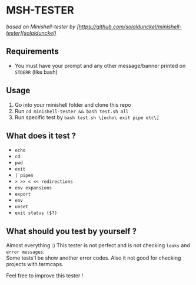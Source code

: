 # MSH-TESTER
*based on Minishell-tester by [https://github.com/solaldunckel/minishell-tester](solaldunckel)*  

## Requirements

- You must have your prompt and any other message/banner printed on ``STDERR`` (like bash)

## Usage

1. Go into your minishell folder and clone this repo
2. Run ``cd minishell-tester && bash test.sh all``
3. Run specific test by ``bash test.sh \[echo\ exit pipe etc\]``

## What does it test ?

- ``echo``
- ``cd``
- ``pwd``
- ``exit``
- ``| pipes``
- ``> >> < << redirections``
- ``env expansions``
- ``export``
- ``env``
- ``unset``
- ``exit status ($?)``

## What should you test by yourself ?

Almost everything :) This tester is not perfect and is not checking ``leaks`` and ``error messages``.<br>
Some tests'l be show another error codes.
Also it not good for checking projects with termcaps.

Feel free to improve this tester !
